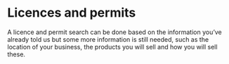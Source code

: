 # Licences and permits

A licence and permit search can be done based on the information you’ve already told us but some more information is still needed, such as the location of your business, the products you will sell and how you will sell these.
